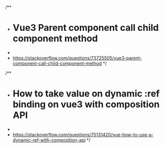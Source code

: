 /**
* # Vue3 Parent component call child component method
*
* https://stackoverflow.com/questions/73725505/vue3-parent-component-call-child-component-method
*/

/**
* # How to take value on dynamic :ref binding on vue3 with composition API
*
* https://stackoverflow.com/questions/75131420/vue-how-to-use-a-dynamic-ref-with-composition-api
*/